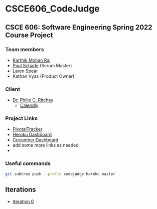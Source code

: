 # CSCE606_CodeJudge
## CSCE 606: Software Engineering Spring 2022 Course Project

### Team members
- [Karthik Mohan Raj](https://www.linkedin.com/in/the-raj)
- [Paul Schade](https://people.tamu.edu/~pascha/) (Scrum Master)
- Laren Spear
- Kathan Vyas (Product Owner)

### Client
- [Dr. Philip C. Ritchey](https://people.engr.tamu.edu/pcr/index.html)
  - [Calendly](https://calendly.com/pcr/15-min-office-hours-appointment)

### Project Links
- [PivotalTracker](https://www.pivotaltracker.com/n/projects/2555182)
- [Heroku Dashboard](https://dashboard.heroku.com/apps/csce606-codejudge)
- [Cucumber Dashboard](https://studio.cucumber.io/projects/317601)
- add some more links as needed
- 

### Useful commands
```sh
git subtree push --prefix codejudge heroku master
```

## Iterations
- [Iteration 0](https://github.com/the-raj/CSCE606_CodeJudge/blob/master/documentation/Spring2022/i0.tar)
